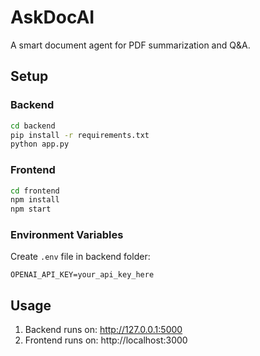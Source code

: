 # AskDocAI

A smart document agent for PDF summarization and Q&A.

## Setup

### Backend
```bash
cd backend
pip install -r requirements.txt
python app.py
```

### Frontend
```bash
cd frontend
npm install
npm start
```

### Environment Variables
Create `.env` file in backend folder:
```
OPENAI_API_KEY=your_api_key_here
```

## Usage
1. Backend runs on: http://127.0.0.1:5000
2. Frontend runs on: http://localhost:3000